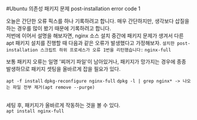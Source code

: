 #Ubuntu 의존성 패키지 문제 post-installation error code 1

오늘은 간단한 오류 픽스를 하나 기록하려고 합니다. 매우 간단하지만, 생각보다 삽질을 하는 경우를 많이 봤기 때문에 기록하려고 합니다.
<br>
저번에 이어서 설명을 해보자면, nginx 소스 설치 중간에 패키지 문제가 생겨서 다른 apt 패키지 설치를 진행할 때 다음과 같은 오류가 발생했다고 가정해보자.
`설치한 post-installation 스크립트 하위 프로세스가 오류 1번을 리턴했습니다:`
`nginx-full`<br>

보통 패키지 오류는 일명 '찌꺼기 파일'이 남아있거나, 패키지가 망가지는 경우에 종종 발생하므로 패키지 셋팅을 올바르게 잡을 필요가 있다.

`apt -f install`
`dpkg-reconfigure nginx-full`
`dpkg -l | grep nginx* -> 나오는 파일 전부 제거(apt remove --purge)`

<br>세팅 후, 패키지가 올바르게 작동하는 것을 볼 수 있다.<br>
`apt install nginx-full`